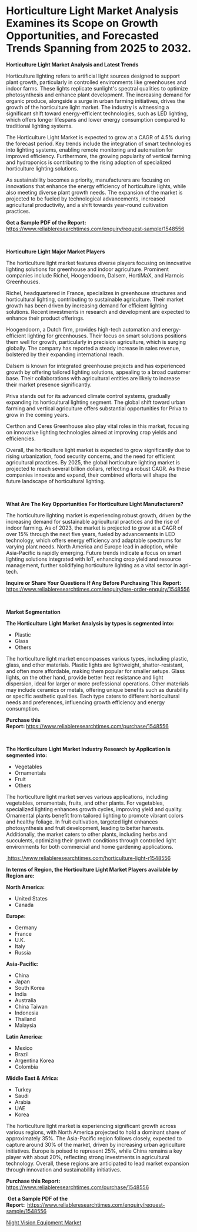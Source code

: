 <p><h1>Horticulture Light Market Analysis Examines its Scope on Growth Opportunities, and Forecasted Trends Spanning from 2025 to 2032.</h1></p><p><strong>Horticulture Light Market Analysis and Latest Trends</strong></p>
<p><p>Horticulture lighting refers to artificial light sources designed to support plant growth, particularly in controlled environments like greenhouses and indoor farms. These lights replicate sunlight's spectral qualities to optimize photosynthesis and enhance plant development. The increasing demand for organic produce, alongside a surge in urban farming initiatives, drives the growth of the horticulture light market. The industry is witnessing a significant shift toward energy-efficient technologies, such as LED lighting, which offers longer lifespans and lower energy consumption compared to traditional lighting systems.</p><p>The Horticulture Light Market is expected to grow at a CAGR of 4.5% during the forecast period. Key trends include the integration of smart technologies into lighting systems, enabling remote monitoring and automation for improved efficiency. Furthermore, the growing popularity of vertical farming and hydroponics is contributing to the rising adoption of specialized horticulture lighting solutions. </p><p>As sustainability becomes a priority, manufacturers are focusing on innovations that enhance the energy efficiency of horticulture lights, while also meeting diverse plant growth needs. The expansion of the market is projected to be fueled by technological advancements, increased agricultural productivity, and a shift towards year-round cultivation practices.</p></p>
<p><strong>Get a Sample PDF of the Report:&nbsp;</strong> <a href="https://www.reliableresearchtimes.com/enquiry/request-sample/1548556?utm_campaign=2395&utm_medium=2&utm_source=Github&utm_content=ia&utm_term=08022025&utm_id=horticulture-light">https://www.reliableresearchtimes.com/enquiry/request-sample/1548556</a></p>
<p>&nbsp;</p>
<p><strong>Horticulture Light Major Market Players</strong></p>
<p><p>The horticulture light market features diverse players focusing on innovative lighting solutions for greenhouse and indoor agriculture. Prominent companies include Richel, Hoogendoorn, Dalsem, HortiMaX, and Harnois Greenhouses.</p><p>Richel, headquartered in France, specializes in greenhouse structures and horticultural lighting, contributing to sustainable agriculture. Their market growth has been driven by increasing demand for efficient lighting solutions. Recent investments in research and development are expected to enhance their product offerings.</p><p>Hoogendoorn, a Dutch firm, provides high-tech automation and energy-efficient lighting for greenhouses. Their focus on smart solutions positions them well for growth, particularly in precision agriculture, which is surging globally. The company has reported a steady increase in sales revenue, bolstered by their expanding international reach.</p><p>Dalsem is known for integrated greenhouse projects and has experienced growth by offering tailored lighting solutions, appealing to a broad customer base. Their collaborations with agricultural entities are likely to increase their market presence significantly.</p><p>Priva stands out for its advanced climate control systems, gradually expanding its horticultural lighting segment. The global shift toward urban farming and vertical agriculture offers substantial opportunities for Priva to grow in the coming years.</p><p>Certhon and Ceres Greenhouse also play vital roles in this market, focusing on innovative lighting technologies aimed at improving crop yields and efficiencies.</p><p>Overall, the horticulture light market is expected to grow significantly due to rising urbanization, food security concerns, and the need for efficient agricultural practices. By 2025, the global horticulture lighting market is projected to reach several billion dollars, reflecting a robust CAGR. As these companies innovate and expand, their combined efforts will shape the future landscape of horticultural lighting.</p></p>
<p>&nbsp;</p>
<p><strong>What Are The Key Opportunities For Horticulture Light Manufacturers?</strong></p>
<p><p>The horticulture lighting market is experiencing robust growth, driven by the increasing demand for sustainable agricultural practices and the rise of indoor farming. As of 2023, the market is projected to grow at a CAGR of over 15% through the next five years, fueled by advancements in LED technology, which offers energy efficiency and adaptable spectrums for varying plant needs. North America and Europe lead in adoption, while Asia-Pacific is rapidly emerging. Future trends indicate a focus on smart lighting solutions integrated with IoT, enhancing crop yield and resource management, further solidifying horticulture lighting as a vital sector in agri-tech.</p></p>
<p><strong>Inquire or Share Your Questions If Any Before Purchasing This Report:</strong> <a href="https://www.reliableresearchtimes.com/enquiry/pre-order-enquiry/1548556?utm_campaign=2395&utm_medium=2&utm_source=Github&utm_content=ia&utm_term=08022025&utm_id=horticulture-light">https://www.reliableresearchtimes.com/enquiry/pre-order-enquiry/1548556</a></p>
<p>&nbsp;</p>
<p><strong>Market Segmentation</strong></p>
<p><strong>The Horticulture Light Market Analysis by types is segmented into:</strong></p>
<p><ul><li>Plastic</li><li>Glass</li><li>Others</li></ul></p>
<p><p>The horticulture light market encompasses various types, including plastic, glass, and other materials. Plastic lights are lightweight, shatter-resistant, and often more affordable, making them popular for smaller setups. Glass lights, on the other hand, provide better heat resistance and light dispersion, ideal for larger or more professional operations. Other materials may include ceramics or metals, offering unique benefits such as durability or specific aesthetic qualities. Each type caters to different horticultural needs and preferences, influencing growth efficiency and energy consumption.</p></p>
<p><strong>Purchase this Report:&nbsp;</strong><a href="https://www.reliableresearchtimes.com/purchase/1548556?utm_campaign=2395&utm_medium=2&utm_source=Github&utm_content=ia&utm_term=08022025&utm_id=horticulture-light">https://www.reliableresearchtimes.com/purchase/1548556</a></p>
<p>&nbsp;</p>
<p><strong>The Horticulture Light Market Industry Research by Application is segmented into:</strong></p>
<p><ul><li>Vegetables</li><li>Ornamentals</li><li>Fruit</li><li>Others</li></ul></p>
<p><p>The horticulture light market serves various applications, including vegetables, ornamentals, fruits, and other plants. For vegetables, specialized lighting enhances growth cycles, improving yield and quality. Ornamental plants benefit from tailored lighting to promote vibrant colors and healthy foliage. In fruit cultivation, targeted light enhances photosynthesis and fruit development, leading to better harvests. Additionally, the market caters to other plants, including herbs and succulents, optimizing their growth conditions through controlled light environments for both commercial and home gardening applications.</p></p>
<p><a href="https://www.reliableresearchtimes.com/horticulture-light-r1548556?utm_campaign=2395&utm_medium=2&utm_source=Github&utm_content=ia&utm_term=08022025&utm_id=horticulture-light">&nbsp;https://www.reliableresearchtimes.com/horticulture-light-r1548556</a></p>
<p><strong>In terms of Region, the Horticulture Light Market Players available by Region are:</strong></p>
<p>
    <p> <strong> North America: </strong>
        <ul>
            <li>United States</li>
            <li>Canada</li>
        </ul>
        </p> 
    <p> <strong> Europe: </strong>
        <ul>
            <li>Germany</li>
            <li>France</li>
            <li>U.K.</li>
            <li>Italy</li>
            <li>Russia</li>
        </ul>
        </p> 
    <p> <strong> Asia-Pacific: </strong>
        <ul>
            <li>China</li>
            <li>Japan</li>
            <li>South Korea</li>
            <li>India</li>
            <li>Australia</li>
            <li>China Taiwan</li>
            <li>Indonesia</li>
            <li>Thailand</li>
            <li>Malaysia</li>
        </ul>
        </p> 
    <p> <strong> Latin America: </strong>
        <ul>
            <li>Mexico</li>
            <li>Brazil</li>
            <li>Argentina Korea</li>
            <li>Colombia</li>
        </ul>
        </p> 
    <p> <strong> Middle East & Africa: </strong>
        <ul>
            <li>Turkey</li>
            <li>Saudi</li>
            <li>Arabia</li>
            <li>UAE</li>
            <li>Korea</li>
        </ul>
    </p>
    </p>
<p><p>The horticulture light market is experiencing significant growth across various regions, with North America projected to hold a dominant share of approximately 35%. The Asia-Pacific region follows closely, expected to capture around 30% of the market, driven by increasing urban agriculture initiatives. Europe is poised to represent 25%, while China remains a key player with about 20%, reflecting strong investments in agricultural technology. Overall, these regions are anticipated to lead market expansion through innovation and sustainability initiatives.</p></p>
<p><strong>Purchase this Report: </strong><a href="https://www.reliableresearchtimes.com/purchase/1548556?utm_campaign=2395&utm_medium=2&utm_source=Github&utm_content=ia&utm_term=08022025&utm_id=horticulture-light">https://www.reliableresearchtimes.com/purchase/1548556</a></p>
<p>&nbsp;<strong>Get a Sample PDF of the Report:&nbsp;&nbsp;</strong><a href="https://www.reliableresearchtimes.com/enquiry/request-sample/1548556?utm_campaign=2395&utm_medium=2&utm_source=Github&utm_content=ia&utm_term=08022025&utm_id=horticulture-light">https://www.reliableresearchtimes.com/enquiry/request-sample/1548556</a></p>
<p><strong></strong></p>
<p><p><a href="https://github.com/pinzinyaah/Market-Research-Report-List-1/blob/main/night-vision-equipment-market.md?utm_campaign=2395&utm_medium=2&utm_source=Github&utm_content=ia&utm_term=08022025&utm_id=horticulture-light">Night Vision Equipment Market</a></p></p>